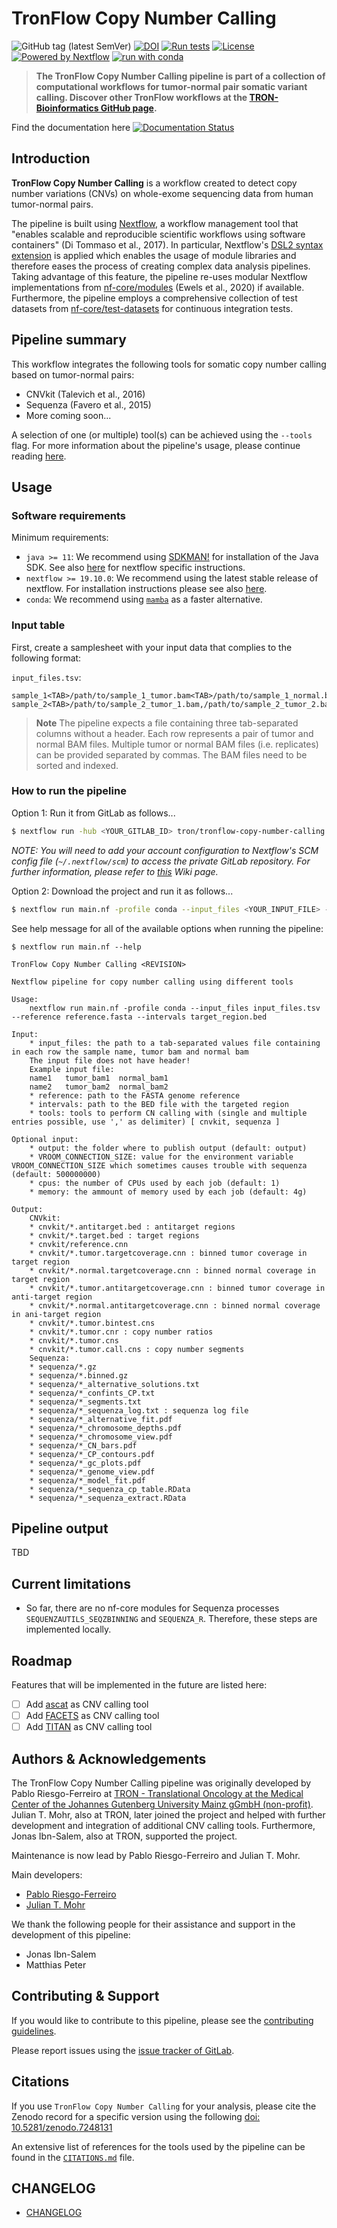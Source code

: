 # TronFlow Copy Number Calling 

![GitHub tag (latest SemVer)](https://img.shields.io/github/v/release/tron-bioinformatics/tronflow-copy-number-calling?sort=semver)
[![DOI](https://zenodo.org/badge/DOI/10.5281/zenodo.7248131.svg)](https://doi.org/10.5281/zenodo.7248131)
[![Run tests](https://github.com/TRON-Bioinformatics/tronflow-copy-number-calling/actions/workflows/automated_tests.yml/badge.svg?branch=master)](https://github.com/TRON-Bioinformatics/tronflow-copy-number-calling/actions/workflows/automated_tests.yml)
[![License](https://img.shields.io/badge/license-MIT-green)](https://opensource.org/licenses/MIT)
[![Powered by Nextflow](https://img.shields.io/badge/powered%20by-Nextflow-orange.svg?style=flat&colorA=E1523D&colorB=007D8A)](https://www.nextflow.io/)
[![run with conda](https://img.shields.io/badge/run%20with-conda-3EB049?labelColor=000000&logo=anaconda)](https://docs.conda.io/en/latest/)

> **The TronFlow Copy Number Calling pipeline is part of a collection of computational workflows for tumor-normal pair somatic variant calling. Discover other TronFlow workflows at the [TRON-Bioinformatics GitHub page](https://github.com/TRON-Bioinformatics).** 

Find the documentation here [![Documentation Status](https://readthedocs.org/projects/tronflow-docs/badge/?version=latest)](https://tronflow-docs.readthedocs.io/en/latest/?badge=latest)

## Introduction  

**TronFlow Copy Number Calling** is a workflow created to detect copy number variations (CNVs) on whole-exome sequencing data from human tumor-normal pairs. 

The pipeline is built using [Nextflow](https://www.nextflow.io), a workflow management tool that "enables scalable and reproducible scientific workflows using software containers" (Di Tommaso et al., 2017). In particular, Nextflow's [DSL2 syntax extension](https://www.nextflow.io/docs/latest/dsl2.html) is applied which enables the usage of module libraries and therefore eases the process of creating complex data analysis pipelines. Taking advantage of this feature, the pipeline re-uses modular Nextflow implementations from [nf-core/modules](https://github.com/nf-core/modules) (Ewels et al., 2020) if available. Furthermore, the pipeline employs a comprehensive collection of test datasets from [nf-core/test-datasets](https://github.com/nf-core/test-datasets) for continuous integration tests. 

## Pipeline summary 

This workflow integrates the following tools for somatic copy number calling based on tumor-normal pairs:  

- CNVkit (Talevich et al., 2016)  
- Sequenza (Favero et al., 2015)  
- More coming soon...  

A selection of one (or multiple) tool(s) can be achieved using the `--tools` flag. For more information about the pipeline's usage, please continue reading [here](#usage). 

## Usage 

### Software requirements 

Minimum requirements: 

- `java >= 11`: We recommend using [SDKMAN!](https://sdkman.io/) for installation of the Java SDK. See also [here](https://www.nextflow.io/docs/latest/getstarted.html#requirements) for nextflow specific instructions.  
- `nextflow >= 19.10.0`: We recommend using the latest stable release of nextflow. For installation instructions please see also [here](https://www.nextflow.io/docs/latest/getstarted.html#installation).  
- `conda`: We recommend using [`mamba`](https://mamba.readthedocs.io/en/latest/installation.html) as a faster alternative.  

### Input table 

First, create a samplesheet with your input data that complies to the following format: 

`input_files.tsv`: 

```
sample_1<TAB>/path/to/sample_1_tumor.bam<TAB>/path/to/sample_1_normal.bam
sample_2<TAB>/path/to/sample_2_tumor_1.bam,/path/to/sample_2_tumor_2.bam<TAB>/path/to/sample_2_normal_1.bam,/path/to/sample_2_normal_2.bam
```

> **Note**
> The pipeline expects a file containing three tab-separated columns without a header. Each row represents a pair of tumor and normal BAM files. Multiple tumor or normal BAM files (i.e. replicates) can be provided separated by commas. The BAM files need to be sorted and indexed. 

### How to run the pipeline 

Option 1: Run it from GitLab as follows...

```bash
$ nextflow run -hub <YOUR_GITLAB_ID> tron/tronflow-copy-number-calling -r <RELEASE|BRANCH> -profile conda --input_files <YOUR_INPUT_FILE> --reference <YOUR_REFERENCE_FASTA> --intervals <YOUR_TARGET_REGIONS_BED>
```

_NOTE: You will need to add your account configuration to Nextflow's SCM config file (`~/.nextflow/scm`) to access the private GitLab repository. For further information, please refer to [this](http://tron-wiki/pages/viewpage.action?spaceKey=COMPMED&title=How+to+use+nextflow+in+tronland#Howtousenextflowintronland-UseTronGitlabasasourceofworkflows) Wiki page._

Option 2: Download the project and run it as follows...

```bash
$ nextflow run main.nf -profile conda --input_files <YOUR_INPUT_FILE> --reference <YOUR_REFERENCE_FASTA> --intervals <YOUR_TARGET_REGIONS_BED>
```

See help message for all of the available options when running the pipeline: 

```
$ nextflow run main.nf --help

TronFlow Copy Number Calling <REVISION>

Nextflow pipeline for copy number calling using different tools

Usage:
    nextflow run main.nf -profile conda --input_files input_files.tsv --reference reference.fasta --intervals target_region.bed

Input:
    * input_files: the path to a tab-separated values file containing in each row the sample name, tumor bam and normal bam
    The input file does not have header!
    Example input file:
    name1	tumor_bam1	normal_bam1
    name2	tumor_bam2	normal_bam2
    * reference: path to the FASTA genome reference
    * intervals: path to the BED file with the targeted region
    * tools: tools to perform CN calling with (single and multiple entries possible, use ',' as delimiter) [ cnvkit, sequenza ]

Optional input:
    * output: the folder where to publish output (default: output)
    * VROOM_CONNECTION_SIZE: value for the environment variable VROOM_CONNECTION_SIZE which sometimes causes trouble with sequenza (default: 500000000)
    * cpus: the number of CPUs used by each job (default: 1)
    * memory: the ammount of memory used by each job (default: 4g)

Output:
    CNVkit:  
    * cnvkit/*.antitarget.bed : antitarget regions  
    * cnvkit/*.target.bed : target regions  
    * cnvkit/reference.cnn  
    * cnvkit/*.tumor.targetcoverage.cnn : binned tumor coverage in target region  
    * cnvkit/*.normal.targetcoverage.cnn : binned normal coverage in target region  
    * cnvkit/*.tumor.antitargetcoverage.cnn : binned tumor coverage in anti-target region  
    * cnvkit/*.normal.antitargetcoverage.cnn : binned normal coverage in ani-target region  
    * cnvkit/*.tumor.bintest.cns  
    * cnvkit/*.tumor.cnr : copy number ratios  
    * cnvkit/*.tumor.cns  
    * cnvkit/*.tumor.call.cns : copy number segments  
    Sequenza:  
    * sequenza/*.gz
    * sequenza/*.binned.gz  
    * sequenza/*_alternative_solutions.txt  
    * sequenza/*_confints_CP.txt  
    * sequenza/*_segments.txt  
    * sequenza/*_sequenza_log.txt : sequenza log file  
    * sequenza/*_alternative_fit.pdf  
    * sequenza/*_chromosome_depths.pdf  
    * sequenza/*_chromosome_view.pdf  
    * sequenza/*_CN_bars.pdf  
    * sequenza/*_CP_contours.pdf
    * sequenza/*_gc_plots.pdf  
    * sequenza/*_genome_view.pdf
    * sequenza/*_model_fit.pdf  
    * sequenza/*_sequenza_cp_table.RData  
    * sequenza/*_sequenza_extract.RData  

```

## Pipeline output 

TBD

## Current limitations 

- So far, there are no nf-core modules for Sequenza processes `SEQUENZAUTILS_SEQZBINNING` and `SEQUENZA_R`. Therefore, these steps are implemented locally.  

## Roadmap 

Features that will be implemented in the future are listed here:

- [ ] Add [ascat](https://github.com/VanLoo-lab/ascat) as CNV calling tool  
- [ ] Add [FACETS](https://github.com/mskcc/facets) as CNV calling tool  
- [ ] Add [TITAN](https://github.com/gavinha/TitanCNA) as CNV calling tool  

## Authors & Acknowledgements 

The TronFlow Copy Number Calling pipeline was originally developed by Pablo Riesgo-Ferreiro at [TRON - Translational Oncology at the Medical Center of the Johannes Gutenberg University Mainz gGmbH (non-profit)](https://tron-mainz.de/). Julian T. Mohr, also at TRON, later joined the project and helped with further development and integration of additional CNV calling tools. Furthermore, Jonas Ibn-Salem, also at TRON, supported the project. 

Maintenance is now lead by Pablo Riesgo-Ferreiro and Julian T. Mohr. 

Main developers: 

- [Pablo Riesgo-Ferreiro](mailto:Pablo.RiesgoFerreiro@TRON-Mainz.DE)  
- [Julian T. Mohr](mailto:Julian.Mohr@TRON-Mainz.de)  

We thank the following people for their assistance and support in the development of this pipeline: 

- Jonas Ibn-Salem  
- Matthias Peter  

## Contributing & Support 

If you would like to contribute to this pipeline, please see the [contributing guidelines](CONTRIBUTING.md). 

Please report issues using the [issue tracker of GitLab](https://gitlab.rlp.net/tron/tronflow-copy-number-calling/-/issues). 

## Citations 

If you use `TronFlow Copy Number Calling` for your analysis, please cite the Zenodo record for a specific version using the following [doi: 10.5281/zenodo.7248131](https://doi.org/10.5281/zenodo.7248131)

An extensive list of references for the tools used by the pipeline can be found in the [`CITATIONS.md`](CITATIONS.md) file. 

## CHANGELOG 

- [CHANGELOG](CHANGELOG.md)
